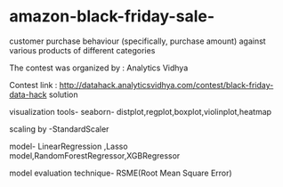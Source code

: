 # amazon-black-friday-sale-
customer purchase behaviour (specifically, purchase amount) against various products of different categories

The contest was organized by : Analytics Vidhya

Contest link : http://datahack.analyticsvidhya.com/contest/black-friday-data-hack
 solution

visualization tools- seaborn- distplot,regplot,boxplot,violinplot,heatmap

scaling by -StandardScaler

model- LinearRegression ,Lasso model,RandomForestRegressor,XGBRegressor

model evaluation technique- RSME(Root Mean Square Error)
